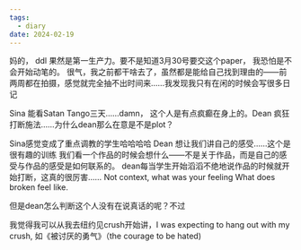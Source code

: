 ```yaml
---
tags:
  - diary
date: 2024-02-19
---
```

妈的， ddl 果然是第一生产力。要不是知道3月30号要交这个paper， 我恐怕是不会开始动笔的。
很气，我之前都干啥去了，虽然都是能给自己找到理由的——前两周都在拍摄，感觉就完全抽不出时间来……我发现我只有在闲的时候会写很多日记

Sina 能看Satan Tango三天……damn， 这个人是有点疯癫在身上的。Dean 疯狂打断施法……为什么dean那么在意是不是plot？

Sina感觉变成了重点调教的学生哈哈哈哈 
Dean 想让我们讲自己的感受……这个是很有趣的训练 我们看一个作品的时候会想什么——不是关于作品，而是自己的感受与作品的感受是如何联系的。
dean每当学生开始滔滔不绝地说作品的时候就开始打断，这真的很厉害……
Not context, what was your feeling 
What does broken feel like. 

但是dean怎么判断这个人没有在说真话的呢？不过

我觉得我可以从我去纽约见crush开始讲，I was expecting to hang out with my crush, 
如《被讨厌的勇气》（the courage to be hated)
